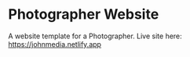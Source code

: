 # Photographer Website
A website template for a Photographer.
Live site here: https://johnmedia.netlify.app
